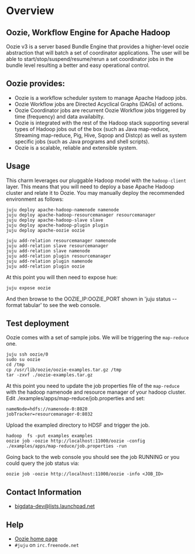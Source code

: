# Overview

## Oozie, Workflow Engine for Apache Hadoop
 
Oozie v3 is a server based Bundle Engine that provides a higher-level oozie 
abstraction that will batch a set of coordinator applications. The user will
be able to start/stop/suspend/resume/rerun a set coordinator jobs in the bundle
level resulting a better and easy operational control.

## Oozie provides:

- Oozie is a workflow scheduler system to manage Apache Hadoop jobs.
- Oozie Workflow jobs are Directed Acyclical Graphs (DAGs) of actions.
- Oozie Coordinator jobs are recurrent Oozie Workflow jobs triggered by time 
(frequency) and data availabilty.
- Oozie is integrated with the rest of the Hadoop stack supporting several types 
of Hadoop jobs out of the box (such as Java map-reduce, Streaming map-reduce, 
Pig, Hive, Sqoop and Distcp) as well as system specific jobs (such as Java programs
and shell scripts).
- Oozie is a scalable, reliable and extensible system.


## Usage

This charm leverages our pluggable Hadoop model with the `hadoop-client`
layer. This means that you will need to deploy a base Apache Hadoop cluster
and relate it to Oozie.
You may manually deploy the recommended environment as follows:

    juju deploy apache-hadoop-namenode namenode
    juju deploy apache-hadoop-resourcemanager resourcemanager
    juju deploy apache-hadoop-slave slave
    juju deploy apache-hadoop-plugin plugin
    juju deploy apache-oozie oozie

    juju add-relation resourcemanager namenode
    juju add-relation slave resourcemanager
    juju add-relation slave namenode
    juju add-relation plugin resourcemanager
    juju add-relation plugin namenode
    juju add-relation plugin oozie

At this point you will then need to expose hue:

    juju expose oozie

And then browse to the OOZIE_IP:OOZIE_PORT shown in 'juju status --format tabular'
to see the web console.

## Test deployment

Oozie comes with a set of sample jobs. We will be triggering the `map-reduce` one.

    juju ssh oozie/0
    sudo su oozie
    cd /tmp
    cp /usr/lib/oozie/oozie-examples.tar.gz /tmp
    tar -zxvf ./oozie-examples.tar.gz

At this point you need to update the job properties file of the `map-reduce`
with the hadoop namenode and resource manager of your hadoop cluster.
Edit ./examples/apps/map-reduce/job.properties and set:

    nameNode=hdfs://namenode-0:8020
    jobTracker=resourcemanager-0:8032

Upload the exampled directory to HDSF and trigger the job.
    
    hadoop  fs -put examples examples
    oozie job -oozie http://localhost:11000/oozie -config ./examples/apps/map-reduce/job.properties -run

Going back to the web console you should see the job RUNNING or you could query the job status via:

    oozie job -oozie http://localhost:11000/oozie -info <JOB_ID>

## Contact Information

- <bigdata-dev@lists.launchpad.net>

## Help

- [Oozie home page](http://oozie.apache.org)
- `#juju` on `irc.freenode.net`
